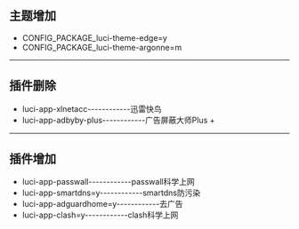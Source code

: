## 主题增加
- CONFIG_PACKAGE_luci-theme-edge=y
- CONFIG_PACKAGE_luci-theme-argonne=m

-------------------------------------------------------
## 插件删除
- luci-app-xlnetacc------------迅雷快鸟
- luci-app-adbyby-plus------------广告屏蔽大师Plus +

-------------------------------------------------------
## 插件增加
- luci-app-passwall------------passwall科学上网
- luci-app-smartdns=y------------smartdns防污染
- luci-app-adguardhome=y------------去广告
- luci-app-clash=y------------clash科学上网
